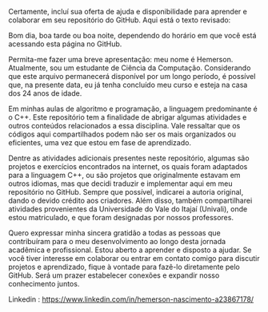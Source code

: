 Certamente, incluí sua oferta de ajuda e disponibilidade para aprender e colaborar em seu repositório do GitHub. Aqui está o texto revisado:

Bom dia, boa tarde ou boa noite, dependendo do horário em que você está acessando esta página no GitHub.

Permita-me fazer uma breve apresentação: meu nome é Hemerson. Atualmente, sou um estudante de Ciência da Computação. Considerando que este arquivo permanecerá disponível por um longo período, é possível que, na presente data, eu já tenha concluído meu curso e esteja na casa dos 24 anos de idade.

Em minhas aulas de algoritmo e programação, a linguagem predominante é o C++. Este repositório tem a finalidade de abrigar algumas atividades e outros conteúdos relacionados a essa disciplina. Vale ressaltar que os códigos aqui compartilhados podem não ser os mais organizados ou eficientes, uma vez que estou em fase de aprendizado.

Dentre as atividades adicionais presentes neste repositório, algumas são projetos e exercícios encontrados na internet, os quais foram adaptados para a linguagem C++, ou são projetos que originalmente estavam em outros idiomas, mas que decidi traduzir e implementar aqui em meu repositório no GitHub. Sempre que possível, indicarei a autoria original, dando o devido crédito aos criadores. Além disso, também compartilharei atividades provenientes da Universidade do Vale do Itajaí (Univali), onde estou matriculado, e que foram designadas por nossos professores.

Quero expressar minha sincera gratidão a todas as pessoas que contribuíram para o meu desenvolvimento ao longo desta jornada acadêmica e profissional. Estou aberto a aprender e disposto a ajudar. Se você tiver interesse em colaborar ou entrar em contato comigo para discutir projetos e aprendizado, fique à vontade para fazê-lo diretamente pelo GitHub. Será um prazer estabelecer conexões e expandir nosso conhecimento juntos.

Linkedin : https://www.linkedin.com/in/hemerson-nascimento-a23867178/
